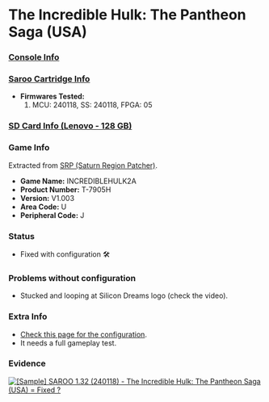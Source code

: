 # The Incredible Hulk: The Pantheon Saga (USA)

### [Console Info](../../../../../Info/Consoles/VA13/README.md)

### [Saroo Cartridge Info](../../../../../Info/Cartridges/RetroGameParadiseStore/1.32F/README.md)

- <b>Firmwares Tested:</b>
  1. MCU: 240118, SS: 240118, FPGA: 05

### [SD Card Info (Lenovo - 128 GB)](../../../../../Info/SdCards/Lenovo/128GB/fat32/README.md)

### Game Info

Extracted from [SRP (Saturn Region Patcher)](https://segaxtreme.net/resources/saturn-region-patcher.81/download).

- <b>Game Name:</b> INCREDIBLEHULK2A
- <b>Product Number:</b> T-7905H
- <b>Version:</b> V1.003
- <b>Area Code:</b> U
- <b>Peripheral Code:</b> J

### Status

- Fixed with configuration :hammer_and_wrench:

### Problems without configuration

- Stucked and looping at Silicon Dreams logo (check the video).

### Extra Info

- [Check this page for the configuration](https://github.com/williamdsw/saroo-configuration-list/blob/master/U/T-7905H/README.md).
- It needs a full gameplay test.

### Evidence

[![[Sample] SAROO 1.32 (240118) - The Incredible Hulk: The Pantheon Saga (USA) = Fixed ?](https://img.youtube.com/vi/gMwX7GdTWHw/0.jpg)](https://www.youtube.com/watch?v=gMwX7GdTWHw)
